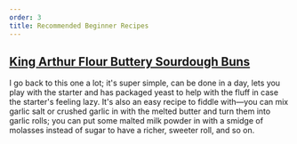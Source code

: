 ```yaml
---
order: 3
title: Recommended Beginner Recipes
---
```


## [King Arthur Flour Buttery Sourdough Buns](https://www.kingarthurbaking.com/recipes/buttery-sourdough-buns-recipe)

I go back to this one a lot; it's super simple, can be done in a day, lets you play with the starter and has packaged yeast to help with the fluff in case the starter's feeling lazy. It's also an easy recipe to fiddle with—you can mix garlic salt or crushed garlic in with the melted butter and turn them into garlic rolls; you can put some malted milk powder in with a smidge of molasses instead of sugar to have a richer, sweeter roll, and so on.